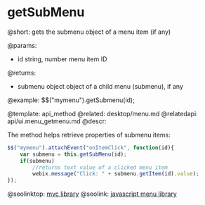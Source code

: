 getSubMenu
=============


@short: gets the submenu object of a menu item (if any)

@params:
- id	string, number	menu item ID

@returns:
- submenu	object	object of a child menu (submenu), if any

@example:
$$("mymenu").getSubmenu(id);


@template:	api_method
@related: 
	desktop/menu.md
@relatedapi:
	api/ui.menu_getmenu.md
@descr:

The method helps retrieve properties of submenu items:

~~~js
$$("mymenu").attachEvent("onItemClick", function(id){
    var submenu = this.getSubMenu(id);
    if(submenu)	
    	//returns text value of a clicked menu item
    	webix.message("Click: " + submenu.getItem(id).value);
});
~~~


@seolinktop: [mvc library](https://webix.com)
@seolink: [javascript menu library](https://webix.com/widget/menu/)